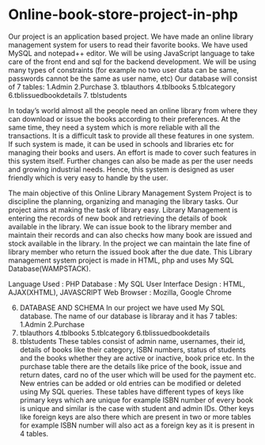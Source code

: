 # Online-book-store-project-in-php


Our project is an application based project. We have made an online
library management system for users to read their favorite books.
We have used MySQL and notepad++ editor.
We will be using JavaScript language to take care of the front end and
sql for the backend development. We will be using many types of
constraints (for example no two user data can be same, passwords
cannot be the same as user name, etc) Our database will consist of 7
tables:
1.Admin
2.Purchase
3. tblauthors
4.tblbooks
5.tblcategory
6.tblissuedbookdetails
7. tblstudents 


In today’s world almost all the people need an online library from where they
can download or issue the books according to their preferences. At the same
time, they need a system which is more reliable with all the transactions. It is a
difficult task to provide all these features in one system. If such system is
made, it can be used in schools and libraries etc for managing their books and
users.
 An effort is made to cover such features in this system itself. Further changes
 can also be made as per the user needs and growing industrial needs. Hence,
 this system is designed as user friendly which is very easy to handle by the
 user.
 
 
 
 The main objective of this Online Library Management System Project is to
discipline the planning, organizing and managing the library tasks. Our project
aims at making the task of library easy. Library Management is entering the
records of new book and retrieving the details of book available in the library.
We can issue book to the library member and maintain their records and can
also checks how many book are issued and stock available in the library. In the
project we can maintain the late fine of library member who return the issued
book after the due date. This Library management system project is made in
HTML, php and uses My SQL Database(WAMPSTACK). 


Language Used : PHP
Database : My SQL
User Interface Design : HTML, AJAX(XHTML), JAVASCRIPT
Web Browser : Mozilla, Google Chrome 



6. DATABASE AND SCHEMA
In our project we have used My SQL database. The name of our database is
libraray and it has 7 tables:
1.Admin
2.Purchase
3. tblauthors
4.tblbooks
5.tblcategory
6.tblissuedbookdetails
7. tblstudents
These tables consist of admin name, usernames, their id, details of books
like their category, ISBN numbers, status of students and the books
whether they are active or inactive, book price etc. In the purchase table
there are the details like price of the book, issue and return dates, card no
of the user which will be used for the payment etc. New entries can be
added or old entries can be modified or deleted using My SQL queries.
These tables have different types of keys like primary keys which are
unique for example ISBN number of every book is unique and similar is
the case with student and admin IDs. Other keys like foreign keys are also
there which are present in two or more tables for example ISBN number
will also act as a foreign key as it is present in 4 tables. 
